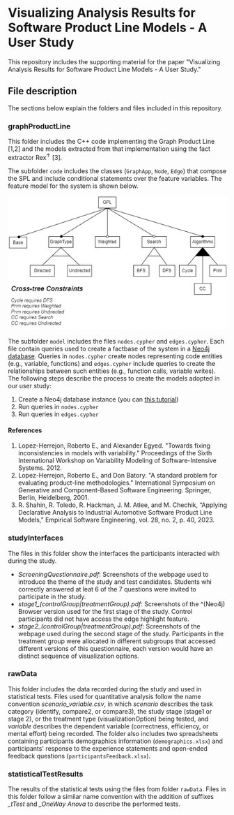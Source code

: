 # Visualizing Analysis Results for Software Product Line Models - A User Study
 
This repository includes the supporting material for the paper "Visualizing Analysis Results for Software Product Line Models - A User Study."

## File description

The sections below explain the folders and files included in this repository.

### graphProductLine

This folder includes the C++ code implementing the Graph Product Line [1,2] and the models extracted from that implementation using the fact extractor Rex<sup>&uarr;</sup> [3]. 

The subfolder `code` includes the classes (`GraphApp`, `Node`, `Edge`) that compose the SPL and include conditional statements over the feature variables. The feature model for the system is shown below.

![FeatureModel](featureModel.png)

The subfolder `model` includes the files `nodes.cypher` and `edges.cypher`. Each file contain queries used to create a factbase of the system in a [Neo4j database](neo4j.com). Queries in `nodes.cypher` create nodes representing code entities (e.g., variable, functions) and `edges.cypher` include queries to create the relationships between such entities (e.g., function calls, variable writes). The following steps describe the process to create the models adopted in our user study:
  1. Create a Neo4j database instance (you can [this tutorial](https://neo4j.com/docs/aura/auradb/getting-started/create-database/))
  2. Run queries in `nodes.cypher`
  3. Run queries in `edges.cypher`

#### References
  1. Lopez-Herrejon, Roberto E., and Alexander Egyed. "Towards fixing inconsistencies in models with variability." Proceedings of the Sixth International Workshop on Variability Modeling of Software-Intensive Systems. 2012.
  2. Lopez-Herrejon, Roberto E., and Don Batory. "A standard problem for evaluating product-line methodologies." International Symposium on Generative and Component-Based Software Engineering. Springer, Berlin, Heidelberg, 2001. 
  3. R. Shahin, R. Toledo, R. Hackman, J. M. Atlee, and M. Chechik, “Applying Declarative Analysis to Industrial Automotive Software Product Line Models,” Empirical Software Engineering, vol. 28, no. 2, p. 40, 2023.

### studyInterfaces
The files in this folder show the interfaces the participants interacted with during the study.

  * *ScreeningQuestionnaire.pdf*: Screenshots of the webpage used to introduce the theme of the study and test candidates. Students whi correctly answered at leat 6 of the 7 questions were invited to participate in the study.
  * *stage1_(controlGroup|treatmentGroup).pdf*: Screenshots of the ^(Neo4j) Browser version used for the first stage of the study. Control participants did not have access the edge highlight feature.
  * *stage2_(controlGroup|treatmentGroup).pdf*: Screenshots of the webpage used during the second stage of the study. Participants in the treatment group were allocated in different subgroups that accessed different versions of this questionnaire, each version would have an distinct sequence of visualization options.

### rawData
This folder includes the data recorded during the study and used in statistical tests. Files used for quantitative analysis follow the name convention *scenario_variable.csv*, in which *scenario* describes the task category (identify, compare2, or compare3), the study stage (stage1 or stage 2), or the treatment type (visualizationOption) being tested, and *variable* describes the dependent variable (correctness, efficiency, or mental effort) being recorded. The folder also includes two spreadsheets containing participants demographics information (`demographics.xlsx`) and participants' response to the experience statements and open-ended feedback questions (`participantsFeedback.xlsx`). 

### statisticalTestResults
The results of the statistical tests using the files from folder `rawData`. Files in this folder follow a similar name convention with the addition of suffixes *_tTest* and *_OneWay Anova* to describe the performed tests.
